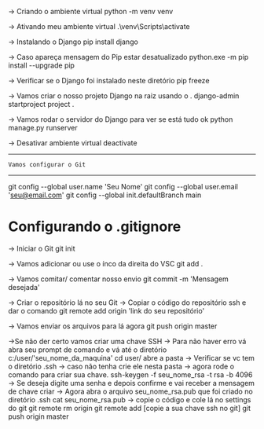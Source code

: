 -> Criando o ambiente virtual
python -m venv venv

-> Ativando meu ambiente virtual
.\venv\Scripts\activate

-> Instalando o Django
pip install django

-> Caso apareça mensagem do Pip estar desatualizado
python.exe -m pip install --upgrade pip

-> Verificar se o Django foi instalado neste diretório
pip freeze

-> Vamos criar o nosso projeto Django na raiz usando o .
django-admin startproject project .

-> Vamos rodar o servidor do Django para ver se está tudo ok
python manage.py runserver

-> Desativar ambiente virtual
deactivate

---

    Vamos configurar o Git

---

git config --global user.name 'Seu Nome'
git config --global user.email 'seu@email.com'
git config --global init.defaultBranch main

# Configurando o .gitignore

-> Iniciar o Git
git init

-> Vamos adicionar ou use o ínco da direita do VSC
git add .

-> Vamos comitar/ comentar nosso envio
git commit -m 'Mensagem desejada'

-> Criar o repositório lá no seu Git
-> Copiar o código do repositório ssh e dar o comando
git remote add origin 'link do seu repositório'

-> Vamos enviar os arquivos para lá agora
git push origin master

->Se não der certo vamos criar uma chave SSH
-> Para não haver erro vá abra seu prompt de comando e vá até
o diretório c:/user/'seu_nome_da_maquina' cd user/<seunome> abre a pasta
-> Verificar se vc tem o diretório .ssh
-> caso não tenha crie ele nesta pasta
-> agora rode o comando para criar sua chave.
ssh-keygen -f seu_nome_rsa -t rsa -b 4096
-> Se deseja digite uma senha e depois confirme e vai receber
a mensagem de chave criar
-> Agora abra o arquivo seu_nome_rsa.pub que foi criado no diretório .ssh
cat seu_nome_rsa.pub
-> copie o código e cole lá no settings do git
git remote rm origin
git remote add [copie a sua chave ssh no git]
git push origin master
